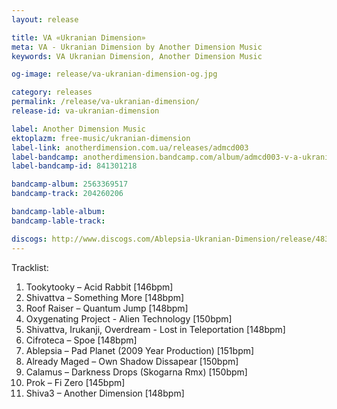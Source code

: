 ```yaml
---
layout: release

title: VA «Ukranian Dimension»
meta: VA - Ukranian Dimension by Another Dimension Music
keywords: VA Ukranian Dimension, Another Dimension Music

og-image: release/va-ukranian-dimension-og.jpg

category: releases
permalink: /release/va-ukranian-dimension/
release-id: va-ukranian-dimension

label: Another Dimension Music
ektoplazm: free-music/ukranian-dimension
label-link: anotherdimension.com.ua/releases/admcd003
label-bandcamp: anotherdimension.bandcamp.com/album/admcd003-v-a-ukranian-dimension-sale
label-bandcamp-id: 841301218

bandcamp-album: 2563369517
bandcamp-track: 204260206

bandcamp-lable-album: 
bandcamp-lable-track: 

discogs: http://www.discogs.com/Ablepsia-Ukranian-Dimension/release/4833250
---
```


Tracklist:

01. Tookytooky – Acid Rabbit [146bpm]
02. Shivattva – Something More [148bpm]
03. Roof Raiser – Quantum Jump [148bpm]
04. Oxygenating Project - Alien Technology [150bpm]
05. Shivattva, Irukanji, Overdream - Lost in Teleportation [148bpm]
06. Cifroteca – Spoe [148bpm]
07. Ablepsia – Pad Planet (2009 Year Production) [151bpm]
08. Already Maged – Own Shadow Dissapear [150bpm]
09. Calamus – Darkness Drops (Skogarna Rmx) [150bpm]
10. Prok – Fi Zero [145bpm]
11. Shiva3 – Another Dimension [148bpm]

